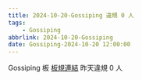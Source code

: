 ```yaml
---
title: 2024-10-20-Gossiping 違規 0 人
tags:
    - Gossiping
abbrlink: 2024-10-20-Gossiping
date: Gossiping-2024-10-20 12:00:00
---
```

Gossiping 板 [板規連結](https://www.ptt.cc/bbs/Gossiping/M.1637425085.A.07D.html)
昨天違規 0 人
